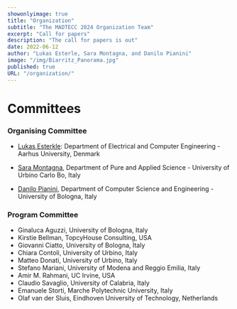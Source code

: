 ```yaml
---
showonlyimage: true
title: "Organization"
subtitle: "The MADTECC 2024 Organization Team"
excerpt: "Call for papers"
description: "The call for papers is out"
date: 2022-06-12
author: "Lukas Esterle, Sara Montagna, and Danilo Pianini"
image: "/img/Biarritz_Panorama.jpg"
published: true
URL: "/organization/"
---
```

# Committees

### Organising Committee

* [Lukas Esterkle](http://www.lukasesterle.com): Department of Electrical and Computer Engineering - Aarhus University, Denmark

* [Sara Montagna](https://www.uniurb.it/persone/sara-montagna), Department of Pure and Applied Science - University of Urbino Carlo Bo, Italy

* [Danilo Pianini](https://www.unibo.it/sitoweb/danilo.pianini), Department of Computer Science and Engineering - University of Bologna, Italy

### Program Committee

* Ginaluca Aguzzi, University of Bologna, Italy
* Kirstie Bellman, TopcyHouse Consulting, USA
* Giovanni Ciatto, University of Bologna, Italy
* Chiara Contoli, University of Urbino, Italy
* Matteo Donati, University of Urbino, Italy
* Stefano Mariani, University of Modena and Reggio Emilia, Italy
* Amir M. Rahmani, UC Irvine, USA
* Claudio Savaglio, University of Calabria, Italy
* Emanuele Storti, Marche Polytechnic University, Italy
* Olaf van der Sluis, Eindhoven University of Technology, Netherlands


